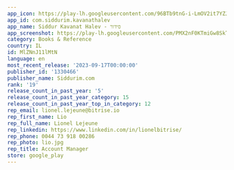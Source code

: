 ```yaml
---
app_icon: https://play-lh.googleusercontent.com/96BTb9tnG-i-LmOV2it7YZJmhXbMe8mywxsieX_5a00xz0DoQOLywl7oONqz29IwgpRr
app_id: com.siddurim.kavanathalev
app_name: Siddur Kavanat Halev - סידור
app_screenshot: https://play-lh.googleusercontent.com/PMX2nF0KTmiGw8SkTWqJ6R9W-GRRdM3smKl1ESY5IxHV5DY2JkF6xn82tDVS0me7gvct
category: Books & Reference
country: IL
id: MlZNnJ11lMtN
language: en
most_recent_release: '2023-09-17T00:00:00'
publisher_id: '1330466'
publisher_name: Siddurim.com
rank: '19'
release_count_in_past_year: '5'
release_count_in_past_year_category: 15
release_count_in_past_year_top_in_category: 12
rep_email: lionel.lejeune@bitrise.io
rep_first_name: Lio
rep_full_name: Lionel Lejeune
rep_linkedin: https://www.linkedin.com/in/lionelbitrise/
rep_phone: 0044 73 918 00286
rep_photo: lio.jpg
rep_title: Account Manager
store: google_play
---
```

